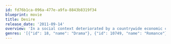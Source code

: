```yaml
---
id: fd76b1ca-096a-477e-a9fa-8843b8319f34
blueprint: movie
title: Desire
release_date: '2011-09-14'
overview: 'In a social context deteriorated by a countrywide economic crisis, the life of several people will be turned upside down after they meet Cecile, a character who symbolizes desire.'
genres: '[{"id": 18, "name": "Drama"}, {"id": 10749, "name": "Romance"}]'
---
```

